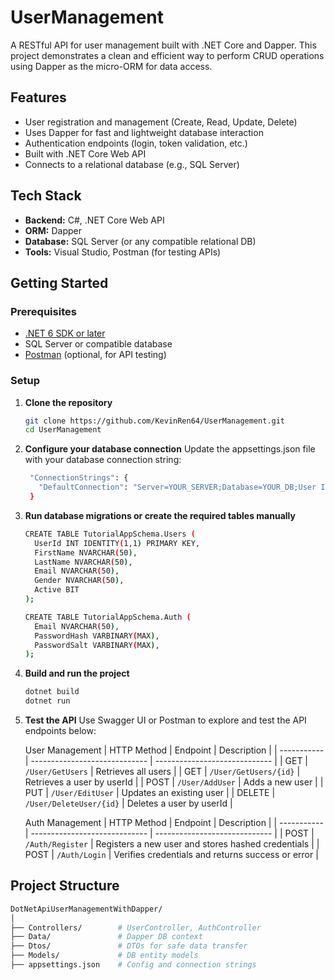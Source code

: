 # UserManagement

A RESTful API for user management built with .NET Core and Dapper. This project demonstrates a clean and efficient way to perform CRUD operations using Dapper as the micro-ORM for data access.

## Features

- User registration and management (Create, Read, Update, Delete)
- Uses Dapper for fast and lightweight database interaction
- Authentication endpoints (login, token validation, etc.)
- Built with .NET Core Web API
- Connects to a relational database (e.g., SQL Server)

## Tech Stack

- **Backend:** C#, .NET Core Web API  
- **ORM:** Dapper  
- **Database:** SQL Server (or any compatible relational DB)  
- **Tools:** Visual Studio, Postman (for testing APIs)  

## Getting Started

### Prerequisites

- [.NET 6 SDK or later](https://dotnet.microsoft.com/download)
- SQL Server or compatible database  
- [Postman](https://www.postman.com/downloads/) (optional, for API testing)

### Setup

1. **Clone the repository**
   ```bash
   git clone https://github.com/KevinRen64/UserManagement.git
   cd UserManagement
2. **Configure your database connection**
   Update the appsettings.json file with your database connection string:
   ```bash
    "ConnectionStrings": {
      "DefaultConnection": "Server=YOUR_SERVER;Database=YOUR_DB;User Id=YOUR_USER;Password=YOUR_PASSWORD;"
    }
3. **Run database migrations or create the required tables manually**
   ```bash
   CREATE TABLE TutorialAppSchema.Users (
     UserId INT IDENTITY(1,1) PRIMARY KEY,
     FirstName NVARCHAR(50),
     LastName NVARCHAR(50),
     Email NVARCHAR(50),
     Gender NVARCHAR(50),
     Active BIT
   );

   CREATE TABLE TutorialAppSchema.Auth (
     Email NVARCHAR(50),
     PasswordHash VARBINARY(MAX),
     PasswordSalt VARBINARY(MAX),
   );
4. **Build and run the project**
   ```bash
   dotnet build
   dotnet run
5. **Test the API**
   Use Swagger UI or Postman to explore and test the API endpoints below:
   
   User Management
   | HTTP Method | Endpoint                      | Description                   |
   | ----------- | ----------------------------- | ----------------------------- |
   | GET         | `/User/GetUsers`              | Retrieves all users           |
   | GET         | `/User/GetUsers/{id}`         | Retrieves a user by userId    |
   | POST        | `/User/AddUser`               | Adds a new user               |
   | PUT         | `/User/EditUser`              | Updates an existing user      |
   | DELETE      | `/User/DeleteUser/{id}`       | Deletes a user by userId      |

   Auth Management
   | HTTP Method | Endpoint                      | Description                           |
   | ----------- | ----------------------------- | -----------------------------         |
   | POST        | `/Auth/Register` | Registers a new user and stores hashed credentials |
   | POST        | `/Auth/Login`    | Verifies credentials and returns success or error  |


## Project Structure
   ```bash
   DotNetApiUserManagementWithDapper/
   │
   ├── Controllers/        # UserController, AuthController
   ├── Data/               # Dapper DB context
   ├── Dtos/               # DTOs for safe data transfer
   ├── Models/             # DB entity models
   ├── appsettings.json    # Config and connection strings
